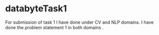 # databyteTask1
For submission of task 1 I have done under CV and NLP domains. I have done the problem statement 1 in both domains .
